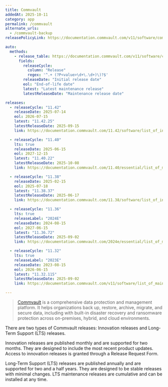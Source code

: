 ```yaml
---
title: Commvault
addedAt: 2025-10-11
category: app
permalink: /commvault
alternate_urls:
  - /commvault-backup
releasePolicyLink: https://documentation.commvault.com/v11/software/commvault_software_releases_release_types_and_release_tracks.html

auto:
  methods:
    - release_table: https://documentation.commvault.com/v11/software/commvault_software_releases_release_types_and_release_tracks.html
      fields:
        releaseCycle:
          column: "Release"
          regex: '^.+ (?P<value>\d+\.\d+)\)?$'
        releaseDate: "Initial release date"
        eol: "End-of-life date"
        latest: "Latest maintenance release"
        latestReleaseDate: "Maintenance release date"

releases:
  - releaseCycle: "11.42"
    releaseDate: 2025-07-14
    eol: 2026-07-15
    latest: "11.42.25"
    latestReleaseDate: 2025-09-15
    link: https://documentation.commvault.com/11.42/software/list_of_innovation_update_releases_in_11_42.html

  - releaseCycle: "11.40"
    lts: true
    releaseDate: 2025-06-15
    eol: 2027-12-15
    latest: "11.40.22"
    latestReleaseDate: 2025-10-08
    link: https://documentation.commvault.com/11.40/essential/list_of_maintenance_releases_in_11_40.html

  - releaseCycle: "11.38"
    releaseDate: 2025-02-15
    eol: 2025-07-18
    latest: "11.38.37"
    latestReleaseDate: 2025-06-17
    link: https://documentation.commvault.com/11.38/software/list_of_innovation_update_releases_in_11_38.html

  - releaseCycle: "11.36"
    lts: true
    releaseLabel: "2024E"
    releaseDate: 2024-08-15
    eol: 2027-06-15
    latest: "11.36.72"
    latestReleaseDate: 2025-09-02
    link: https://documentation.commvault.com/2024e/essential/list_of_maintenance_releases_for_commvault_platform_release_2024e.html

  - releaseCycle: "11.32"
    lts: true
    releaseLabel: "2023E"
    releaseDate: 2023-08-15
    eol: 2026-06-15
    latest: "11.32.115"
    latestReleaseDate: 2025-09-02
    link: https://documentation.commvault.com/v11/software/list_of_maintenance_releases_for_commvault_platform_release_2023e.html

---
```


> [Commvault](https://www.commvault.com) is a comprehensive data protection and management platform.
> It helps organizations back up, restore, archive, migrate, and secure data, including with built-in
> disaster recovery and ransomware protection across on-premises, hybrid, and cloud environments.

There are two types of Commvault releases: Innovation releases and Long-Term Support (LTS) releases.

Innovation releases are published monthly and are supported for two months.
They are designed to include the most recent product updates.
Access to innovation releases is granted through a Release Request Form.

Long-Term Support (LTS) releases are published annually and are supported for two and a half years.
They are designed to be stable releases with minimal changes.
LTS maintenance releases are cumulative and can be installed at any time.
